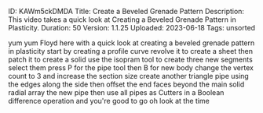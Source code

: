 ID: KAWm5ckDMDA
Title: Create a Beveled Grenade Pattern
Description: This video takes a quick look at Creating a Beveled Grenade Pattern in Plasticity.
Duration: 50
Version: 1.1.25
Uploaded: 2023-06-18
Tags: unsorted

yum yum Floyd here with a quick look at
creating a beveled grenade pattern in
plasticity start by creating a profile
curve revolve it to create a sheet then
patch it to create a solid
use the isopram tool to create three new
segments
select them press P for the pipe tool
then B for new body change the vertex
count to 3 and increase the section size
create another triangle pipe using the
edges along the side
then offset the end faces beyond the
main solid
radial array the new pipe then use all
pipes as Cutters in a Boolean difference
operation and you're good to go
oh look at the time
